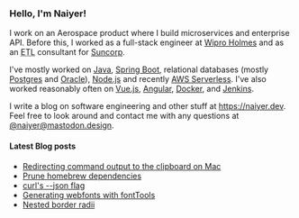 ### Hello, I'm Naiyer!

I work on an Aerospace product where I build microservices and enterprise API. Before this, I worked as a full-stack engineer at [Wipro Holmes](https://www.wipro.com/holmes/) and as an <abbr title="Extract Transform Load">ETL</abbr> consultant for [Suncorp](https://www.suncorp.com.au/).

I've mostly worked on [Java](https://openjdk.java.net/), [Spring Boot](https://spring.io/projects/spring-boot), relational databases (mostly [Postgres](https://www.postgresql.org/) and [Oracle](https://www.oracle.com/database/)), [Node.js](https://nodejs.org/en/) and recently [AWS Serverless](https://aws.amazon.com/serverless/). I've also worked reasonably often on [Vue.js](https://vuejs.org/), [Angular](https://angular.io/), [Docker](https://www.docker.com/), and [Jenkins](https://www.jenkins.io/).

I write a blog on software engineering and other stuff at <https://naiyer.dev>. Feel free to look around and contact me with any questions at [@naiyer@mastodon.design](https://mastodon.design/@naiyer).

#### Latest Blog posts

<!-- BLOG-POST-LIST:START -->
- [Redirecting command output to the clipboard on Mac](https://naiyer.dev/post/2023/05/28/redirecting-command-output-to-the-clipboard-on-mac/)
- [Prune homebrew dependencies](https://naiyer.dev/post/2023/05/01/prune-homebrew-dependencies/)
- [curl&#39;s --json flag](https://naiyer.dev/post/2023/03/22/curls-json-flag/)
- [Generating webfonts with fontTools](https://naiyer.dev/post/2023/03/11/generating-webfonts-with-fonttools/)
- [Nested border radii](https://naiyer.dev/post/2023/03/07/nested-border-radii/)
<!-- BLOG-POST-LIST:END -->
